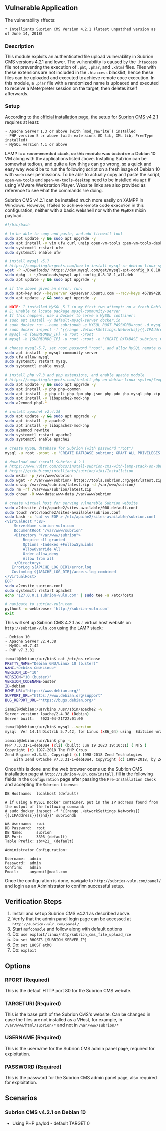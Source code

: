 ## Vulnerable Application

The vulnerability affects:

    * Intelliants Subrion CMS Version 4.2.1 (latest unpatched version as of June 14, 2018)

### Description

This module exploits an authenticated file upload vulnerability in Subrion CMS versions 4.2.1 and lower. The vulnerability is caused by the `.htaccess` file not preventing the execution of `.pht`, `.phar`, and `.xhtml` files. Files with these extensions are not included in the `.htaccess` blacklist, hence these files can be uploaded and executed to achieve remote code execution. In this module, a `.phar` file with a randomized name is uploaded and executed to receive a Meterpreter session on the target, then deletes itself afterwards.

### Setup

According to the [official installation page](https://github.com/intelliants/subrion/wiki/Installation), the setup for [Subrion CMS v4.2.1](http://tools.subrion.org/get/latest.zip) requires at least:

    - Apache Server 1.3 or above (with `mod_rewrite`) installed
    - PHP version 5 or above (with extensions GD lib, XML lib, FreeType installed)
    - MySQL version 4.1 or above

LAMP is a recommended stack, so this module was tested on a Debian 10 VM along with the applications listed above. Installing Subrion can be somewhat tedious, and quite a few things can go wrong, so a quick and easy way would be to run the following script on a fresh image of Debian 10 with `sudo` user permissions. To be able to actually copy and paste the script, `open-vm-tools` and `open-vm-tools-desktop` need to be installed via `apt` if using VMware Workstation Player. Website links are also provided as reference to see what the commands are doing.

Subrion CMS v4.2.1 can be installed much more easily on XAMPP in Windows. However, I failed to achieve remote code execution in this configuration, neither with a basic webshell nor with the `PhpEXE` mixin payload.

```sh
#!/bin/bash

# to be able to copy and paste, and add firewall tool
sudo apt update -y && sudo apt upgrade -y
sudo apt install -y vim ufw curl unzip open-vm-tools open-vm-tools-desktop
sudo systemctl restart ufw
sudo systemctl enable ufw

# install mysql v5.7
# https://computingforgeeks.com/how-to-install-mysql-on-debian-linux-system/?expand_article=1
wget -P ~/Downloads/ https://dev.mysql.com/get/mysql-apt-config_0.8.18-1_all.deb
sudo dpkg -i ~/Downloads/mysql-apt-config_0.8.18-1_all.deb
sudo apt update -y && sudo apt upgrade -y

# if the above gives an error, run:
sudo apt-key adv --keyserver keyserver.ubuntu.com --recv-keys 467B942D3A79BD29
sudo apt update -y && sudo apt upgrade -y

# NOTE: I installed MySQL 5.7 in my first two attempts on a fresh Debian 10, but can't install it again afterwards because of error:
# E: Unable to locate package mysql-community-server
# If this happens, use a Docker to serve a MySQL container:
# sudo apt install -y default-mysql-server docker.io
# sudo docker run --name subriondb -e MYSQL_ROOT_PASSWORD=root -d mysql:5.7.42-debian
# sudo docker inspect -f '{{range .NetworkSettings.Networks}}{{.IPAddress}}{{end}}' subriondb
# mysql -h [SUBRIONDB_IP] -u root -proot
# mysql -h [SUBRIONDB_IP] -u root -proot -e 'CREATE DATABASE subrion; GRANT ALL PRIVILEGES ON subrion.* TO root@[SUBRIONDB_IP] IDENTIFIED BY "root" WITH GRANT OPTION; FLUSH PRIVILEGES;'

# choose mysql-5.7, set root password "root", and allow MySQL remote connections
sudo apt install -y mysql-community-server 
sudo ufw allow mysql
sudo systemctl restart mysql
sudo systemctl enable mysql

# install php v7.3 and php extensions, and enable apache module
# https://computingforgeeks.com/install-php-on-debian-linux-systen/?expand_article=1
sudo apt update -y && sudo apt upgrade -y
sudo apt install -y php php-common
sudo apt install -y php-cli php-fpm php-json php-pdo php-mysql php-zip php-gd  php-mbstring php-curl php-xml php-pear php-bcmath
sudo apt install -y libapache2-mod-php
sudo a2enmod php7.*

# install apache2 v2.4.38
sudo apt update -y && sudo apt upgrade -y
sudo apt install -y apache2
sudo apt install -y libapache2-mod-php
sudo a2enmod rewrite
sudo systemctl restart apache2
sudo systemctl enable apache2

# create MySQL database for Subrion (with password "root")
mysql -u root -proot -e 'CREATE DATABASE subrion; GRANT ALL PRIVILEGES ON subrion.* TO root@localhost IDENTIFIED BY "root" WITH GRANT OPTION; FLUSH PRIVILEGES;'

# download and install Subrion 4.2.1
# https://www.vultr.com/docs/install-subrion-cms-with-lamp-stack-on-ubuntu-20-04/
# https://github.com/intelliants/subrion/wiki/Installation
sudo mkdir -p /var/www/subrion
sudo wget -P /var/www/subrion/ https://tools.subrion.org/get/latest.zip
sudo unzip /var/www/subrion/latest.zip -d /var/www/subrion/
sudo rm -rf /var/www/subrion/latest.zip
sudo chown -R www-data:www-data /var/www/subrion

# create virtual host for serving vulnerable Subrion website
sudo a2dissite /etc/apache2/sites-available/000-default.conf
sudo touch /etc/apache2/sites-available/subrion.conf
sudo bash -c 'cat << EOF > /etc/apache2/sites-available/subrion.conf
<VirtualHost *:80>
    ServerName subrion-vuln.com
    DocumentRoot "/var/www/subrion"
    <Directory "/var/www/subrion">
        Require all granted
        Options -Indexes +FollowSymLinks
        AllowOverride All
        Order allow,deny
        Allow from all
    </Directory>
   ErrorLog ${APACHE_LOG_DIR}/error.log
   CustomLog ${APACHE_LOG_DIR}/access.log combined
</VirtualHost>
EOF'
sudo a2ensite subrion.conf
sudo systemctl restart apache2
echo '127.0.0.1 subrion-vuln.com' | sudo tee -a /etc/hosts

# navigate to subrion-vuln.com
python3 -m webbrowser 'http://subrion-vuln.com'
exit
```

This will set up Subrion CMS 4.2.1 as a virtual host website on `http://subrion-vuln.com` using the LAMP stack:

    - Debian 10
    - Apache Server v2.4.38
    - MySQL v5.7.42
    - PHP v7.3.31

```sh
ismail@debian:/usr/bin$ cat /etc/os-release 
PRETTY_NAME="Debian GNU/Linux 10 (buster)"
NAME="Debian GNU/Linux"
VERSION_ID="10"
VERSION="10 (buster)"
VERSION_CODENAME=buster
ID=debian
HOME_URL="https://www.debian.org/"
SUPPORT_URL="https://www.debian.org/support"
BUG_REPORT_URL="https://bugs.debian.org/"

ismail@debian:/usr/bin$ /usr/sbin/apache2 -v
Server version: Apache/2.4.38 (Debian)
Server built:   2023-04-21T22:01:00

ismail@debian:/usr/bin$ mysql --version
mysql  Ver 14.14 Distrib 5.7.42, for Linux (x86_64) using  EditLine wrapper

ismail@debian:/usr/bin$ php -v
PHP 7.3.31-1~deb10u4 (cli) (built: Jun 19 2023 19:10:11) ( NTS )
Copyright (c) 1997-2018 The PHP Group
Zend Engine v3.3.31, Copyright (c) 1998-2018 Zend Technologies
    with Zend OPcache v7.3.31-1~deb10u4, Copyright (c) 1999-2018, by Zend Technologies
```

Once this is done, and the web browser opens up the Subrion CMS installation page at `http://subrion-vuln.com/install`, fill in the following fields in the `Configuration` page after passing the `Pre-Installation Check` and accepting the `Subrion License`:

```
DB Hostname:  localhost (default)

# if using a MySQL Docker container, put in the IP address found from the output of the following command:
# sudo docker inspect -f '{{range .NetworkSettings.Networks}}{{.IPAddress}}{{end}}' subriondb

DB Username:  root
DB Password:  root
DB Name:      subrion
DB Port:      3306 (default)
Table Prefix: sbr421_ (default)

Administrator Configuration:

Username:  admin
Password:  admin
Confirm:   admin
Email:     anyemail@mail.com
```

Once the configuration is done, navigate to `http://subrion-vuln.com/panel/` and login as an Administrator to confirm successful setup.

## Verification Steps

1. Install and set up Subrion CMS v4.2.1 as described above.
2. Verify that the admin panel login page can be accessed at `http://subrion-vuln.com/panel/`.
3. Start `msfconsole` and follow along with default options
4. Do: `use exploit/linux/http/subrion_cms_file_upload_rce`
5. Do: `set RHOSTS [SUBRION_SERVER_IP]`
6. Do: `set LHOST eth0`
7. Do: `exploit`

## Options

### RPORT (Required)

This is the default HTTP port 80 for the Subrion CMS website.

### TARGETURI (Required)

This is the base path of the Subrion CMS's website. Can be changed in case the files are not installed as a VHost, for example, in `/var/www/html/subrion/*` and not in `/var/www/subrion/*`

### USERNAME (Required)

This is the username for the Subrion CMS admin panel page, required for exploitation.

### PASSWORD (Required)

This is the password for the Subrion CMS admin panel page, also required for exploitation.

## Scenarios

### Subrion CMS v4.2.1 on Debian 10

* Using PHP paylod - default TARGET 0

```

```